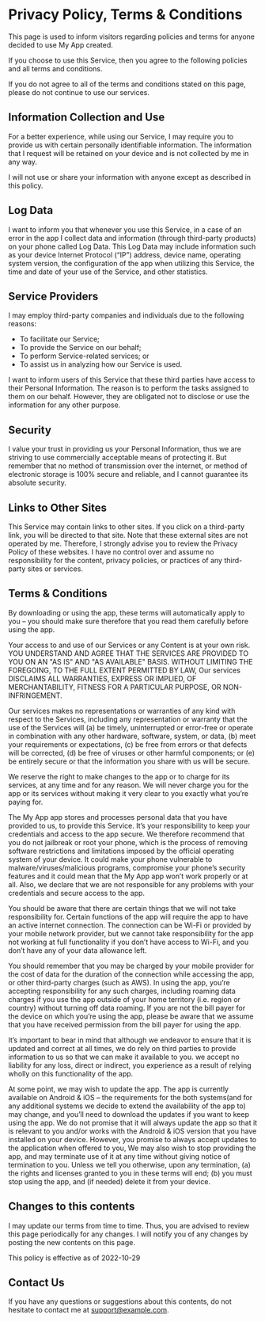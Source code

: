 # Privacy Policy, Terms & Conditions

This page is used to inform visitors regarding policies and terms for anyone decided to use My App created.

If you choose to use this Service, then you agree to the following policies and all terms and conditions.

If you do not agree to all of the terms and conditions stated on this page, please do not continue to use our services.

## Information Collection and Use

For a better experience, while using our Service, I may require you to provide us with certain personally identifiable information. The information that I request will be retained on your device and is not collected by me in any way.

I will not use or share your information with anyone except as described in this policy.

## Log Data

I want to inform you that whenever you use this Service, in a case of an error in the app I collect data and information (through third-party products) on your phone called Log Data. This Log Data may include information such as your device Internet Protocol (“IP”) address, device name, operating system version, the configuration of the app when utilizing this Service, the time and date of your use of the Service, and other statistics.

## Service Providers

I may employ third-party companies and individuals due to the following reasons:

*   To facilitate our Service;
*   To provide the Service on our behalf;
*   To perform Service-related services; or
*   To assist us in analyzing how our Service is used.

I want to inform users of this Service that these third parties have access to their Personal Information. The reason is to perform the tasks assigned to them on our behalf. However, they are obligated not to disclose or use the information for any other purpose.

## Security

I value your trust in providing us your Personal Information, thus we are striving to use commercially acceptable means of protecting it. But remember that no method of transmission over the internet, or method of electronic storage is 100% secure and reliable, and I cannot guarantee its absolute security.

## Links to Other Sites

This Service may contain links to other sites. If you click on a third-party link, you will be directed to that site. Note that these external sites are not operated by me. Therefore, I strongly advise you to review the Privacy Policy of these websites. I have no control over and assume no responsibility for the content, privacy policies, or practices of any third-party sites or services.

<div class="page-break"></div>

## Terms & Conditions

By downloading or using the app, these terms will automatically apply to you – you should make sure therefore that you read them carefully before using the app.

Your access to and use of our Services or any Content is at your own risk.  
YOU UNDERSTAND AND AGREE THAT THE SERVICES ARE PROVIDED TO YOU ON AN "AS IS" AND "AS AVAILABLE" BASIS. WITHOUT LIMITING THE FOREGOING, TO THE FULL EXTENT PERMITTED BY LAW, Our services DISCLAIMS ALL WARRANTIES, EXPRESS OR IMPLIED, OF MERCHANTABILITY, FITNESS FOR A PARTICULAR PURPOSE, OR NON-INFRINGEMENT.

Our services makes no representations or warranties of any kind with respect to the Services, including any representation or warranty that the use of the Services will (a) be timely, uninterrupted or error-free or operate in combination with any other hardware, software, system, or data, (b) meet your requirements or expectations, (c) be free from errors or that defects will be corrected, (d) be free of viruses or other harmful components; or (e) be entirely secure or that the information you share with us will be secure.

We reserve the right to make changes to the app or to charge for its services, at any time and for any reason. We will never charge you for the app or its services without making it very clear to you exactly what you’re paying for.

The My App app stores and processes personal data that you have provided to us, to provide this Service. It’s your responsibility to keep your credentials and access to the app secure. We therefore recommend that you do not jailbreak or root your phone, which is the process of removing software restrictions and limitations imposed by the official operating system of your device. It could make your phone vulnerable to malware/viruses/malicious programs, compromise your phone’s security features and it could mean that the My App app won’t work properly or at all. Also, we declare that we are not responsible for any problems with your credentials and secure access to the app.

You should be aware that there are certain things that we will not take responsibility for. Certain functions of the app will require the app to have an active internet connection. The connection can be Wi-Fi or provided by your mobile network provider, but we cannot take responsibility for the app not working at full functionality if you don’t have access to Wi-Fi, and you don’t have any of your data allowance left.

You should remember that  you may be charged by your mobile provider for the cost of data for the duration of the connection while accessing the app, or other third-party charges (such as AWS). In using the app, you’re accepting responsibility for any such charges, including roaming data charges if you use the app outside of your home territory (i.e. region or country) without turning off data roaming. If you are not the bill payer for the device on which you’re using the app, please be aware that we assume that you have received permission from the bill payer for using the app.

It’s important to bear in mind that although we endeavor to ensure that it is updated and correct at all times, we do rely on third parties to provide information to us so that we can make it available to you. we accept no liability for any loss, direct or indirect, you experience as a result of relying wholly on this functionality of the app.

At some point, we may wish to update the app. The app is currently available on Android & iOS – the requirements for the both systems(and for any additional systems we decide to extend the availability of the app to) may change, and you’ll need to download the updates if you want to keep using the app. We do not promise that it will always update the app so that it is relevant to you and/or works with the Android & iOS version that you have installed on your device. However, you promise to always accept updates to the application when offered to you, We may also wish to stop providing the app, and may terminate use of it at any time without giving notice of termination to you. Unless we tell you otherwise, upon any termination, (a) the rights and licenses granted to you in these terms will end; (b) you must stop using the app, and (if needed) delete it from your device.

<div class="page-break"></div>

## Changes to this contents

I may update our terms from time to time. Thus, you are advised to review this page periodically for any changes. I will notify you of any changes by posting the new contents on this page.

This policy is effective as of 2022-10-29

## Contact Us

If you have any questions or suggestions about this contents, do not hesitate to contact me at support@example.com.
